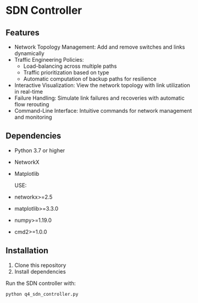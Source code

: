 # SDN Controller

## Features

- Network Topology Management: Add and remove switches and links dynamically
- Traffic Engineering Policies:
  - Load-balancing across multiple paths
  - Traffic prioritization based on type
  - Automatic computation of backup paths for resilience
- Interactive Visualization: View the network topology with link utilization in real-time
- Failure Handling: Simulate link failures and recoveries with automatic flow rerouting
- Command-Line Interface: Intuitive commands for network management and monitoring

## Dependencies

- Python 3.7 or higher
- NetworkX
- Matplotlib

  USE:
- networkx>=2.5
- matplotlib>=3.3.0
- numpy>=1.19.0
- cmd2>=1.0.0

## Installation

1. Clone this repository
2. Install dependencies


Run the SDN controller with:

```bash
python q4_sdn_controller.py
```
